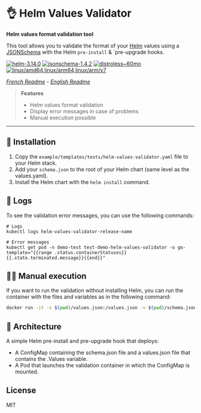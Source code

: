 # 👌 Helm Values Validator

**Helm values format validation tool**

This tool allows you to validate the format of your [Helm](https://helm.sh/docs/) values using
a [JSONSchema](https://json-schema.org/) with the Helm `pre-install` & `pre-upgrade hooks.

[![helm-3.14.0](https://img.shields.io/badge/helm-3.14.0-informational?style=flat-square)](https://helm.sh/docs/)
[![jsonschema-1.4.2](https://img.shields.io/badge/jsonschema-1.4.2-informational?style=flat-square)](https://json-schema.org/)
[![distroless~60mo](https://img.shields.io/badge/🥑%20distroless-~60mo-informational?style=flat-square)](https://github.com/GoogleContainerTools/distroless)
[![linux/amd64,linux/arm64,linux/arm/v7](https://img.shields.io/badge/🐳%20container-amd64%20arm64%20arm/v7-informational?style=flat-square)](https://hub.docker.com/r/franckrst/helm-values-validator)

*[French Readme](./README-FR.md) - [English Readme](./README.md)*

> **Features**
> * Helm values format validation
> * Display error messages in case of problems
> * Manual execution possible

---

## 🚀 Installation

1. Copy the `example/templates/tests/helm-values-validator.yaml` file to your Helm stack.
2. Add your `schema.json` to the root of your Helm chart (same level as the values.yaml).
3. Install the Helm chart with the `helm install` command.

## 📝 Logs

To see the validation error messages, you can use the following commands:

```shell
# Logs
kubectl logs helm-values-validator-release-name

# Error messages
kubectl get pod -n demo-test test-demo-helm-values-validator -o go-template="{{range .status.containerStatuses}}{{.state.terminated.message}}{{end}}"
```

## 🧑‍🔧 Manual execution

If you want to run the validation without installing Helm, you can run the container with the files and variables as in
the following command:

```bash
docker run -it -v $(pwd)/values.json:/values.json -v $(pwd)/schema.json:/schema.json -e SCHEMA_FILE=/schema.json -e VALUES_FILE=/values.json franckrst/helm-values-validator:0.0.0-alpha
```

## 📐 Architecture

A simple Helm pre-install and pre-upgrade hook that deploys:

- A ConfigMap containing the schema.json file and a values.json file that contains the .Values variable.
- A Pod that launches the validation container in which the ConfigMap is mounted.

## License

MIT

